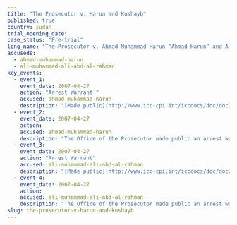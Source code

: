 ```yaml
---
title: "The Prosecutor v. Harun and Kushayb"
published: true
country: sudan
trial_opening_date:
case_status: "Pre-trial"
long_name: "The Prosecutor v. Ahmad Muhammad Harun “Ahmad Harun” and Ali Muhammad Ali Abd-Al-Rahman “Ali Kushayb”"
accuseds:
  - ahmad-muhammad-harun
  - ali-muhammad-ali-abd-al-rahman
key_events:
  - event_1:
    event_date: 2007-04-27
    action: "Arrest Warrant "
    accused: ahmad-muhammad-harun
    description: "[Made public](http://www.icc-cpi.int/iccdocs/doc/doc279813.pdf)"
  - event_2:
    event_date: 2007-04-27
    action:
    accused: ahmad-muhammad-harun
    description: "The Office of the Prosecutor made public an arrest warrant for Harun on April 27, 2007. Accused remains at-large."
  - event_3:
    event_date: 2007-04-27
    action: "Arrest Warrant"
    accused: ali-muhammad-ali-abd-al-rahman
    description: "[Made public](http://www.icc-cpi.int/iccdocs/doc/doc279813.pdf)"
  - event_4:
    event_date: 2007-04-27
    action:
    accused: ali-muhammad-ali-abd-al-rahman
    description: "The Office of the Prosecutor made public an arrest warrant for Ali Kushayb on April 27, 2007. Accused remains at-large."
slug: the-prosecutor-v-harun-and-kushayb
---
```


